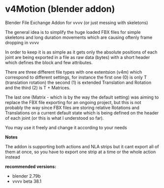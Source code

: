 # v4Motion (blender addon)



Blender File Exchange Addon for vvvv (or just messing with skeletons)

The general idea is to simplify the huge loaded FBX files for simple skeletons and long duration movements which are causing oftenly frame dropping in vvvv

In order to keep it is as simple as it gets only the absolute positions of each joint are being exported in a file as raw data (bytes) with a short header which defines the block and few attributes.


There are three different file types with one extentsion (v4m) which correspond to different settings, for instance the first one (0) is only T (translation rotation) the second (1) is extended Translation and Rotation and the third (2) is T + Matrices.

The last one (Matrix - which is by the way the default setting) was aiming to replace the FBX file exporting for an ongoing project, but this is not probably the way since FBX files are storing relative Rotations and Translations on a current default state which is being defined on the header of each joint (or this is what I understood so far).

You may use it freely and change it according to your needs 


**Notes**

The addon is supporting both actions and NLA strips but it cant export all of them at once, so you have to export one strip at a time or the whole action instead


**recommended versions:**
- blender 2.79b
- vvvv beta 38.1


